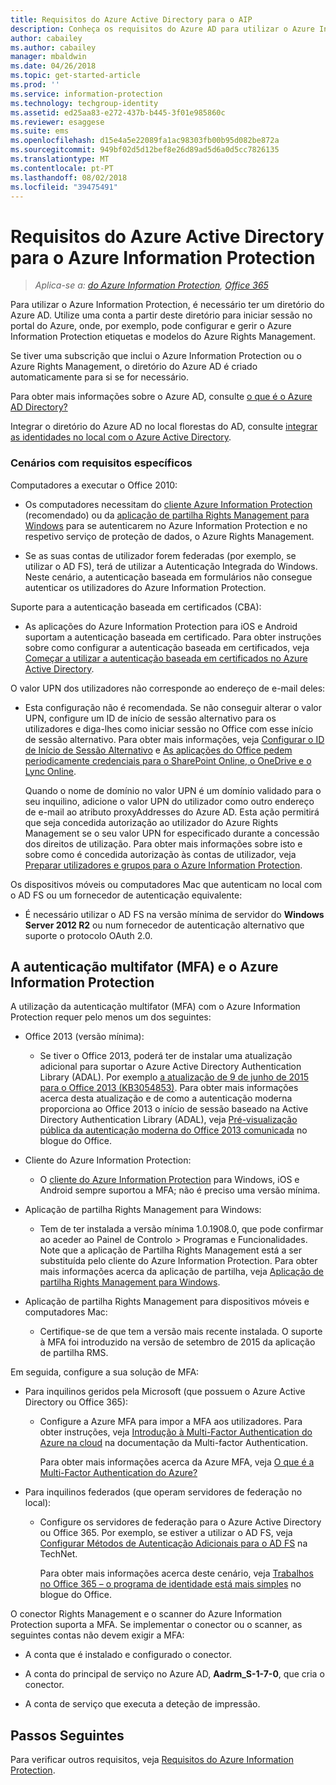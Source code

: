 ```yaml
---
title: Requisitos do Azure Active Directory para o AIP
description: Conheça os requisitos do Azure AD para utilizar o Azure Information Protection, para que os utilizadores possam ser autenticados com êxito.
author: cabailey
ms.author: cabailey
manager: mbaldwin
ms.date: 04/26/2018
ms.topic: get-started-article
ms.prod: ''
ms.service: information-protection
ms.technology: techgroup-identity
ms.assetid: ed25aa83-e272-437b-b445-3f01e985860c
ms.reviewer: esaggese
ms.suite: ems
ms.openlocfilehash: d15e4a5e22089fa1ac98303fb00b95d082be872a
ms.sourcegitcommit: 949bf02d5d12bef8e26d89ad5d6a0d5cc7826135
ms.translationtype: MT
ms.contentlocale: pt-PT
ms.lasthandoff: 08/02/2018
ms.locfileid: "39475491"
---
```

# <a name="azure-active-directory-requirements-for-azure-information-protection"></a>Requisitos do Azure Active Directory para o Azure Information Protection

>*Aplica-se a: [do Azure Information Protection](https://azure.microsoft.com/pricing/details/information-protection), [Office 365](http://download.microsoft.com/download/E/C/F/ECF42E71-4EC0-48FF-AA00-577AC14D5B5C/Azure_Information_Protection_licensing_datasheet_EN-US.pdf)*

Para utilizar o Azure Information Protection, é necessário ter um diretório do Azure AD. Utilize uma conta a partir deste diretório para iniciar sessão no portal do Azure, onde, por exemplo, pode configurar e gerir o Azure Information Protection etiquetas e modelos do Azure Rights Management.

Se tiver uma subscrição que inclui o Azure Information Protection ou o Azure Rights Management, o diretório do Azure AD é criado automaticamente para si se for necessário.  

Para obter mais informações sobre o Azure AD, consulte [o que é o Azure AD Directory?](/active-directory/active-directory-whatis)

Integrar o diretório do Azure AD no local florestas do AD, consulte [integrar as identidades no local com o Azure Active Directory](/active-directory/active-directory-aadconnect).

### <a name="scenarios-that-have-specific-requirements"></a>Cenários com requisitos específicos 

Computadores a executar o Office 2010: 

- Os computadores necessitam do [cliente Azure Information Protection](./rms-client/aip-client.md) (recomendado) ou da [aplicação de partilha Rights Management para Windows](./rms-client/sharing-app-windows.md) para se autenticarem no Azure Information Protection e no respetivo serviço de proteção de dados, o Azure Rights Management.

- Se as suas contas de utilizador forem federadas (por exemplo, se utilizar o AD FS), terá de utilizar a Autenticação Integrada do Windows. Neste cenário, a autenticação baseada em formulários não consegue autenticar os utilizadores do Azure Information Protection.

Suporte para a autenticação baseada em certificados (CBA):

- As aplicações do Azure Information Protection para iOS e Android suportam a autenticação baseada em certificado. Para obter instruções sobre como configurar a autenticação baseada em certificados, veja [Começar a utilizar a autenticação baseada em certificados no Azure Active Directory](/azure/active-directory/active-directory-certificate-based-authentication-get-started).

O valor UPN dos utilizadores não corresponde ao endereço de e-mail deles:

- Esta configuração não é recomendada. Se não conseguir alterar o valor UPN, configure um ID de início de sessão alternativo para os utilizadores e diga-lhes como iniciar sessão no Office com esse início de sessão alternativo. Para obter mais informações, veja [Configurar o ID de Início de Sessão Alternativo](/windows-server/identity/ad-fs/operations/configuring-alternate-login-id) e [As aplicações do Office pedem periodicamente credenciais para o SharePoint Online, o OneDrive e o Lync Online](https://support.microsoft.com/help/2913639/office-applications-periodically-prompt-for-credentials-to-sharepoint-online,-onedrive,-and-lync-online).
    
    Quando o nome de domínio no valor UPN é um domínio validado para o seu inquilino, adicione o valor UPN do utilizador como outro endereço de e-mail ao atributo proxyAddresses do Azure AD. Esta ação permitirá que seja concedida autorização ao utilizador do Azure Rights Management se o seu valor UPN for especificado durante a concessão dos direitos de utilização. Para obter mais informações sobre isto e sobre como é concedida autorização às contas de utilizador, veja [Preparar utilizadores e grupos para o Azure Information Protection](./plan-design/prepare.md).

Os dispositivos móveis ou computadores Mac que autenticam no local com o AD FS ou um fornecedor de autenticação equivalente:

- É necessário utilizar o AD FS na versão mínima de servidor do **Windows Server 2012 R2** ou num fornecedor de autenticação alternativo que suporte o protocolo OAuth 2.0.

## <a name="multi-factor-authentication-mfa-and-azure-information-protection"></a>A autenticação multifator (MFA) e o Azure Information Protection
A utilização da autenticação multifator (MFA) com o Azure Information Protection requer pelo menos um dos seguintes:

-   Office 2013 (versão mínima):

    -   Se tiver o Office 2013, poderá ter de instalar uma atualização adicional para suportar o Azure Active Directory Authentication Library (ADAL). Por exemplo [a atualização de 9 de junho de 2015 para o Office 2013 (KB3054853)](https://support.microsoft.com/kb/3054853). Para obter mais informações acerca desta atualização e de como a autenticação moderna proporciona ao Office 2013 o início de sessão baseado na Active Directory Authentication Library (ADAL), veja [Pré-visualização pública da autenticação moderna do Office 2013 comunicada](https://blogs.office.com/2015/03/23/office-2013-modern-authentication-public-preview-announced/) no blogue do Office.

- Cliente do Azure Information Protection:

    - O [cliente do Azure Information Protection](./rms-client/aip-client.md) para Windows, iOS e Android sempre suportou a MFA; não é preciso uma versão mínima. 

-   Aplicação de partilha Rights Management para Windows:

    - Tem de ter instalada a versão mínima 1.0.1908.0, que pode confirmar ao aceder ao Painel de Controlo > Programas e Funcionalidades. Note que a aplicação de Partilha Rights Management está a ser substituída pelo cliente do Azure Information Protection. Para obter mais informações acerca da aplicação de partilha, veja [Aplicação de partilha Rights Management para Windows](./rms-client/sharing-app-windows.md).

-   Aplicação de partilha Rights Management para dispositivos móveis e computadores Mac:

    -   Certifique-se de que tem a versão mais recente instalada. O suporte à MFA foi introduzido na versão de setembro de 2015 da aplicação de partilha RMS.

Em seguida, configure a sua solução de MFA:

-   Para inquilinos geridos pela Microsoft (que possuem o Azure Active Directory ou Office 365):

    - Configure a Azure MFA para impor a MFA aos utilizadores. Para obter instruções, veja [Introdução à Multi-Factor Authentication do Azure na cloud](/multi-factor-authentication/multi-factor-authentication-get-started-cloud) na documentação da Multi-factor Authentication.

        Para obter mais informações acerca da Azure MFA, veja [O que é a Multi-Factor Authentication do Azure?](/multi-factor-authentication/multi-factor-authentication)

- Para inquilinos federados (que operam servidores de federação no local):

    - Configure os servidores de federação para o Azure Active Directory ou Office 365. Por exemplo, se estiver a utilizar o AD FS, veja [Configurar Métodos de Autenticação Adicionais para o AD FS](https://technet.microsoft.com/library/dn758113.aspx) na TechNet.

        Para obter mais informações acerca deste cenário, veja [Trabalhos no Office 365 – o programa de identidade está mais simples](https://blogs.office.com/2014/01/30/the-works-with-office-365-identity-program-now-streamlined/) no blogue do Office.

O conector Rights Management e o scanner do Azure Information Protection suporta a MFA. Se implementar o conector ou o scanner, as seguintes contas não devem exigir a MFA:

- A conta que é instalado e configurado o conector.

- A conta do principal de serviço no Azure AD, **Aadrm_S-1-7-0**, que cria o conector.
 
- A conta de serviço que executa a deteção de impressão.

## <a name="next-steps"></a>Passos Seguintes
Para verificar outros requisitos, veja [Requisitos do Azure Information Protection](requirements.md).

